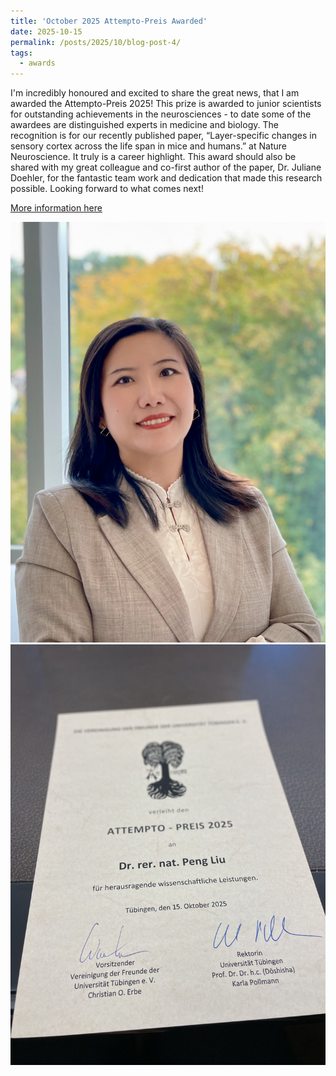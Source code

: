 ```yaml
---
title: 'October 2025 Attempto-Preis Awarded'
date: 2025-10-15
permalink: /posts/2025/10/blog-post-4/
tags:
  - awards
---
```


I'm incredibly honoured and excited to share the great news, that I am awarded the Attempto-Preis 2025! 
This prize is awarded to junior scientists for outstanding achievements in the neurosciences - to date some of the awardees are distinguished experts in medicine and biology.
The recognition is for our recently published paper, “Layer-specific changes in sensory cortex across the life span in mice and humans.” at Nature Neuroscience. It truly is a career highlight.
This award should also be shared with my great colleague and co-first author of the paper, Dr. Juliane Doehler, for the fantastic team work and dedication that made this research possible.
Looking forward to what comes next!

[More information here](https://uni-tuebingen.de/universitaet/aktuelles-und-publikationen/pressemitteilungen/newsfullview-pressemitteilungen/article/attempto-preise-gehen-an-eine-neurowissenschaftlerin-und-einen-neurowissenschaftler/)

<img src="https://github.com/PengLiu1120/pengliu/blob/master/images/liu-award3.jpeg?raw=true"/>

<img src="https://github.com/PengLiu1120/pengliu/blob/master/images/liu-award4.jpeg?raw=true"/>